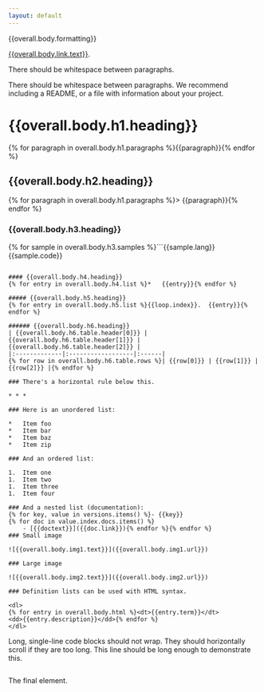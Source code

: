 ```yaml
---
layout: default
---
```


{{overall.body.formatting}}

[{{overall.body.link.text}}]({{overall.body.link.url}}).

There should be whitespace between paragraphs.

There should be whitespace between paragraphs. We recommend including a README, or a file with information about your project.

# {{overall.body.h1.heading}}
{% for paragraph in overall.body.h1.paragraphs %}{{paragraph}}{% endfor %}

## {{overall.body.h2.heading}}
{% for paragraph in overall.body.h1.paragraphs %}> {{paragraph}}{% endfor %}

### {{overall.body.h3.heading}}
{% for sample in overall.body.h3.samples %}```{{sample.lang}}
{{sample.code}}
```{% endfor %}

#### {{overall.body.h4.heading}}
{% for entry in overall.body.h4.list %}*   {{entry}}{% endfor %}

##### {{overall.body.h5.heading}}
{% for entry in overall.body.h5.list %}{{loop.index}}.  {{entry}}{% endfor %}

###### {{overall.body.h6.heading}}
| {{overall.body.h6.table.header[0]}} | {{overall.body.h6.table.header[1]}} | {{overall.body.h6.table.header[2]}} |
|:-------------|:------------------|:------|
{% for row in overall.body.h6.table.rows %}| {{row[0]}} | {{row[1]}} | {{row[2]}} |{% endfor %}

### There's a horizontal rule below this.

* * *

### Here is an unordered list:

*   Item foo
*   Item bar
*   Item baz
*   Item zip

### And an ordered list:

1.  Item one
1.  Item two
1.  Item three
1.  Item four

### And a nested list (documentation):
{% for key, value in versions.items() %}- {{key}}
{% for doc in value.index.docs.items() %}
	- [{{doctext}}]({{doc.link}}){% endfor %}{% endfor %}
### Small image

![{{overall.body.img1.text}}]({{overall.body.img1.url}})

### Large image

![{{overall.body.img2.text}}]({{overall.body.img2.url}})

### Definition lists can be used with HTML syntax.

<dl>
{% for entry in overall.body.html %}<dt>{{entry.term}}</dt>
<dd>{{entry.description}}</dd>{% endfor %}
</dl>

```
Long, single-line code blocks should not wrap. They should horizontally scroll if they are too long. This line should be long enough to demonstrate this.
```

```
The final element.
```
